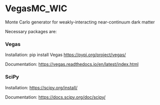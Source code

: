 # VegasMC_WIC
Monte Carlo generator for weakly-interacting near-continuum dark matter 

Necessary packages are: 

### Vegas ### 
Installation: 
pip install Vegas 
https://pypi.org/project/vegas/

Documentation:
https://vegas.readthedocs.io/en/latest/index.html


### SciPy ### 
Installation:
https://scipy.org/install/

Documentation: 
https://docs.scipy.org/doc/scipy/


